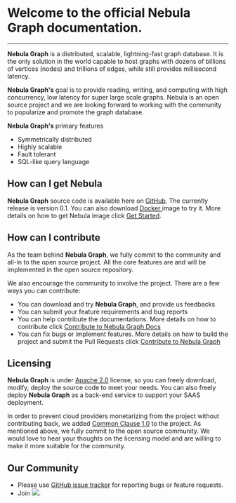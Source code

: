 # Welcome to the official Nebula Graph documentation.
---

**Nebula Graph** is a distributed, scalable, lightning-fast graph database. It is the only solution in the world capable to host graphs with dozens of billions of vertices (nodes) and trillions of edges, while still provides millisecond latency.

**Nebula Graph's** goal is to provide reading, writing, and computing with high concurrency, low latency for super large scale graphs. Nebula is an open source project and we are looking forward to working with the community to popularize and promote the graph database.

**Nebula Graph's** primary features

 * Symmetrically distributed
 * Highly scalable
 * Fault tolerant
 * SQL-like query language

## How can I get Nebula ##
**Nebula Graph** source code is available here on [GitHub](https://github.com/vesoft-inc/nebula). The currently release is version 0.1.
You can also download [Docker ](https://www.docker.com/get-started)image to try it.
More details on how to get Nebula image click [Get Started](get-started/).

## How can I contribute ##
As the team behind **Nebula Graph**, we fully commit to the community and all-in to the open source project. All the core features are and will be implemented in the open source repository.

We also encourage the community to involve the project. There are a few ways you can contribute:

* You can download and try **Nebula Graph**, and provide us feedbacks
* You can submit your feature requirements and bug reports
* You can help contribute the documentations. More details on how to contribute
click [Contribute to Nebula Graph Docs](contribute-to-documentation/)
* You can fix bugs or implement features. More details on how to build the project and submit the Pull Requests click [Contribute to Nebula Graph](how-to-contribute/)

## Licensing ###
**Nebula Graph** is under [Apache 2.0](https://www.apache.org/licenses/LICENSE-2.0) license, so you can freely download, modify, deploy the source code to meet your needs. You can also freely deploy **Nebula Graph** as a back-end service to support your SAAS deployment.

In order to prevent cloud providers monetarizing from the project without contributing back, we added [Common Clause 1.0](https://commonsclause.com/) to the project. As mentioned above, we fully commit to the open source community. We would love to hear your thoughts on the licensing model and are willing to make it more suitable for the community.

## Our Community
- Please use [GitHub issue tracker](https://github.com/vesoft-inc/nebula/issues) for reporting bugs or feature requests.
- Join [![](https://img.shields.io/badge/slack-nebula-519dd9.svg)](https://nebulagraph.slack.com/archives/DJQC9P0H5/p1557815158000200).
